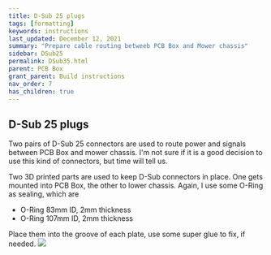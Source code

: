 ```yaml
---
title: D-Sub 25 plugs
tags: [formatting]
keywords: instructions
last_updated: December 12, 2021
summary: "Prepare cable routing betweeb PCB Box and Mower chassis"
sidebar: DSub25
permalink: DSub35.html
parent: PCB Box
grant_parent: Build instructions
nav_order: 7
has_children: true
---
```

## D-Sub 25 plugs
Two pairs of D-Sub 25 connectors are used to route power and signals between PCB Box and mower chassis. I'm not sure if it is a good decision to use this
kind of connectors, but time will tell us.

Two 3D printed parts are used to keep D-Sub connectors in place. One gets mounted into PCB Box, the other to lower chassis. Again, I use some O-Ring as sealing, which are
- O-Ring 83mm ID, 2mm thickness
- O-Ring 107mm ID, 2mm thickness

Place them into the groove of each plate, use some super glue to fix, if needed.
![](/images/dsub25_covers.jpg)